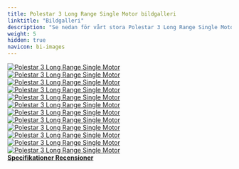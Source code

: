 ```yaml
---
title: Polestar 3 Long Range Single Motor bildgalleri
linktitle: "Bildgalleri"
description: "Se nedan för vårt stora Polestar 3 Long Range Single Motor bildgalleri. Klicka på bilderna för högupplösta versioner."
weight: 5
hidden: true
navicon: bi-images
---
```

<!-- markdownlint-disable MD033 -->
<div class="row" id ="my-gallery">
	<div class="pswp-grid-item col-6 col-md-4">
		<a href="https://media.evkx.net/multimedia/models/polestar/3/3_long_range_single_motor/exterior_1.jpg"
data-pswp-src="https://media.evkx.net/multimedia/models/polestar/3/3_long_range_single_motor/exterior_1.jpg"
data-pswp-width="3000"
data-pswp-height="2250" 
target="_blank">
			<img src="https://media.evkx.net/multimedia/models/polestar/3/3_long_range_single_motor/exterior_1_xst.jpg" alt="Polestar 3 Long Range Single Motor" class="img-fluid " />
		</a>
	</div>
	<div class="pswp-grid-item col-6 col-md-4">
		<a href="https://media.evkx.net/multimedia/models/polestar/3/3_long_range_single_motor/exterior_2.jpg"
data-pswp-src="https://media.evkx.net/multimedia/models/polestar/3/3_long_range_single_motor/exterior_2.jpg"
data-pswp-width="3000"
data-pswp-height="2086" 
target="_blank">
			<img src="https://media.evkx.net/multimedia/models/polestar/3/3_long_range_single_motor/exterior_2_xst.jpg" alt="Polestar 3 Long Range Single Motor" class="img-fluid " />
		</a>
	</div>
	<div class="pswp-grid-item col-6 col-md-4">
		<a href="https://media.evkx.net/multimedia/models/polestar/3/3_long_range_single_motor/frontseats_1.jpg"
data-pswp-src="https://media.evkx.net/multimedia/models/polestar/3/3_long_range_single_motor/frontseats_1.jpg"
data-pswp-width="3000"
data-pswp-height="2249" 
target="_blank">
			<img src="https://media.evkx.net/multimedia/models/polestar/3/3_long_range_single_motor/frontseats_1_xst.jpg" alt="Polestar 3 Long Range Single Motor" class="img-fluid " />
		</a>
	</div>
	<div class="pswp-grid-item col-6 col-md-4">
		<a href="https://media.evkx.net/multimedia/models/polestar/3/3_long_range_single_motor/headlights_1.jpg"
data-pswp-src="https://media.evkx.net/multimedia/models/polestar/3/3_long_range_single_motor/headlights_1.jpg"
data-pswp-width="3000"
data-pswp-height="2250" 
target="_blank">
			<img src="https://media.evkx.net/multimedia/models/polestar/3/3_long_range_single_motor/headlights_1_xst.jpg" alt="Polestar 3 Long Range Single Motor" class="img-fluid " />
		</a>
	</div>
	<div class="pswp-grid-item col-6 col-md-4">
		<a href="https://media.evkx.net/multimedia/models/polestar/3/3_long_range_single_motor/headlights_2.jpg"
data-pswp-src="https://media.evkx.net/multimedia/models/polestar/3/3_long_range_single_motor/headlights_2.jpg"
data-pswp-width="3000"
data-pswp-height="2250" 
target="_blank">
			<img src="https://media.evkx.net/multimedia/models/polestar/3/3_long_range_single_motor/headlights_2_xst.jpg" alt="Polestar 3 Long Range Single Motor" class="img-fluid " />
		</a>
	</div>
	<div class="pswp-grid-item col-6 col-md-4">
		<a href="https://media.evkx.net/multimedia/models/polestar/3/3_long_range_single_motor/interior_1.jpg"
data-pswp-src="https://media.evkx.net/multimedia/models/polestar/3/3_long_range_single_motor/interior_1.jpg"
data-pswp-width="3000"
data-pswp-height="2262" 
target="_blank">
			<img src="https://media.evkx.net/multimedia/models/polestar/3/3_long_range_single_motor/interior_1_xst.jpg" alt="Polestar 3 Long Range Single Motor" class="img-fluid " />
		</a>
	</div>
	<div class="pswp-grid-item col-6 col-md-4">
		<a href="https://media.evkx.net/multimedia/models/polestar/3/3_long_range_single_motor/interior_2.jpg"
data-pswp-src="https://media.evkx.net/multimedia/models/polestar/3/3_long_range_single_motor/interior_2.jpg"
data-pswp-width="3000"
data-pswp-height="2251" 
target="_blank">
			<img src="https://media.evkx.net/multimedia/models/polestar/3/3_long_range_single_motor/interior_2_xst.jpg" alt="Polestar 3 Long Range Single Motor" class="img-fluid " />
		</a>
	</div>
	<div class="pswp-grid-item col-6 col-md-4">
		<a href="https://media.evkx.net/multimedia/models/polestar/3/3_long_range_single_motor/main_1.jpg"
data-pswp-src="https://media.evkx.net/multimedia/models/polestar/3/3_long_range_single_motor/main_1.jpg"
data-pswp-width="3000"
data-pswp-height="2250" 
target="_blank">
			<img src="https://media.evkx.net/multimedia/models/polestar/3/3_long_range_single_motor/main_1_xst.jpg" alt="Polestar 3 Long Range Single Motor" class="img-fluid " />
		</a>
	</div>
	<div class="pswp-grid-item col-6 col-md-4">
		<a href="https://media.evkx.net/multimedia/models/polestar/3/3_long_range_single_motor/rearlights_1.jpg"
data-pswp-src="https://media.evkx.net/multimedia/models/polestar/3/3_long_range_single_motor/rearlights_1.jpg"
data-pswp-width="3000"
data-pswp-height="2250" 
target="_blank">
			<img src="https://media.evkx.net/multimedia/models/polestar/3/3_long_range_single_motor/rearlights_1_xst.jpg" alt="Polestar 3 Long Range Single Motor" class="img-fluid " />
		</a>
	</div>
	<div class="pswp-grid-item col-6 col-md-4">
		<a href="https://media.evkx.net/multimedia/models/polestar/3/3_long_range_single_motor/screens_1.jpg"
data-pswp-src="https://media.evkx.net/multimedia/models/polestar/3/3_long_range_single_motor/screens_1.jpg"
data-pswp-width="3000"
data-pswp-height="2251" 
target="_blank">
			<img src="https://media.evkx.net/multimedia/models/polestar/3/3_long_range_single_motor/screens_1_xst.jpg" alt="Polestar 3 Long Range Single Motor" class="img-fluid " />
		</a>
	</div>
	<div class="pswp-grid-item col-6 col-md-4">
		<a href="https://media.evkx.net/multimedia/models/polestar/3/3_long_range_single_motor/screens_2.jpg"
data-pswp-src="https://media.evkx.net/multimedia/models/polestar/3/3_long_range_single_motor/screens_2.jpg"
data-pswp-width="3000"
data-pswp-height="1311" 
target="_blank">
			<img src="https://media.evkx.net/multimedia/models/polestar/3/3_long_range_single_motor/screens_2_xst.jpg" alt="Polestar 3 Long Range Single Motor" class="img-fluid " />
		</a>
	</div>
	<div class="pswp-grid-item col-6 col-md-4">
		<a href="https://media.evkx.net/multimedia/models/polestar/3/3_long_range_single_motor/secondrowseats_1.jpg"
data-pswp-src="https://media.evkx.net/multimedia/models/polestar/3/3_long_range_single_motor/secondrowseats_1.jpg"
data-pswp-width="3000"
data-pswp-height="2248" 
target="_blank">
			<img src="https://media.evkx.net/multimedia/models/polestar/3/3_long_range_single_motor/secondrowseats_1_xst.jpg" alt="Polestar 3 Long Range Single Motor" class="img-fluid " />
		</a>
	</div>
</div>
<script type="module">
  import PhotoSwipeLightbox from '/js/photoswipe-lightbox.esm.js';
    const lightbox = new PhotoSwipeLightbox({
       gallery: '#my-gallery',
        children: 'a',
        pswpModule: () => import('/js/photoswipe.esm.js')
    });
lightbox.init();
</script>
<div class="mt-3 mb-3">
<a href="../specifications/" class="text-decoration-none text-black">
<strong><i class="bi-arrow-left"></i> Specifikationer </strong>
</a>
<a href="../reviews/" class="text-decoration-none text-black float-end">
<strong>Recensioner <i class="bi-arrow-right"></i></strong>
</a>
</div>
